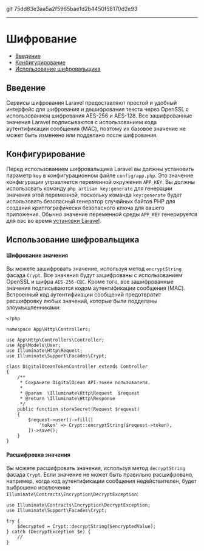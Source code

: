 git 75dd83e3aa5a2f5965bae1d2b4450f58170d2e93

---

# Шифрование

- [Введение](#introduction)
- [Конфигурирование](#configuration)
- [Использование шифровальщика](#using-the-encrypter)

<a name="introduction"></a>
## Введение

Сервисы шифрования Laravel предоставляют простой и удобный интерфейс для шифрования и дешифрования текста через OpenSSL с использованием шифрования AES-256 и AES-128. Все зашифрованные значения Laravel подписываются с использованием кода аутентификации сообщения (MAC), поэтому их базовое значение не может быть изменено или подделано после шифрования.

<a name="configuration"></a>
## Конфигурирование

Перед использованием шифровальщика Laravel вы должны установить параметр `key` в конфигурационном файле `config/app.php`. Это значение конфигурации управляется переменной окружения `APP_KEY`. Вы должны использовать команду `php artisan key:generate` для генерации значения этой переменной, поскольку команда `key:generate` будет использовать безопасный генератор случайных байтов PHP для создания криптографически безопасного ключа для вашего приложения. Обычно значение переменной среды `APP_KEY` генерируется для вас во время [установки Laravel](installation).

<a name="using-the-encrypter"></a>
## Использование шифровальщика

<a name="encrypting-a-value"></a>
#### Шифрование значения

Вы можете зашифровать значение, используя метод `encryptString` фасада `Crypt`. Все значения будут зашифрованы с использованием OpenSSL и шифра `AES-256-CBC`. Кроме того, все зашифрованные значения подписываются кодом аутентификации сообщения (MAC). Встроенный код аутентификации сообщений предотвратит расшифровку любых значений, которые были подделаны злоумышленниками:

    <?php

    namespace App\Http\Controllers;

    use App\Http\Controllers\Controller;
    use App\Models\User;
    use Illuminate\Http\Request;
    use Illuminate\Support\Facades\Crypt;

    class DigitalOceanTokenController extends Controller
    {
        /**
         * Сохраните DigitalOcean API-токен пользователя.
         *
         * @param  \Illuminate\Http\Request  $request
         * @return \Illuminate\Http\Response
         */
        public function storeSecret(Request $request)
        {
            $request->user()->fill([
                'token' => Crypt::encryptString($request->token),
            ])->save();
        }
    }

<a name="decrypting-a-value"></a>
#### Расшифровка значения

Вы можете расшифровать значения, используя метод `decryptString` фасада `Crypt`. Если значение не может быть правильно расшифровано, например, когда код аутентификации сообщения недействителен, будет выброшено исключение `Illuminate\Contracts\Encryption\DecryptException`:

    use Illuminate\Contracts\Encryption\DecryptException;
    use Illuminate\Support\Facades\Crypt;

    try {
        $decrypted = Crypt::decryptString($encryptedValue);
    } catch (DecryptException $e) {
        //
    }
